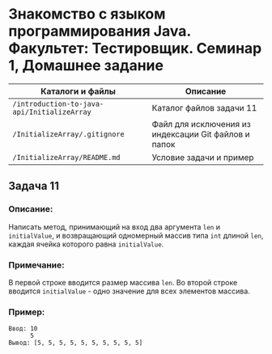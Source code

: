 # Знакомство с языком программирования Java. Факультет: Тестировщик. Семинар 1, Домашнее задание

Каталоги и файлы                            | Описание
--------------------------------------------|-----------------------------------------------------
`/introduction-to-java-api/InitializeArray` | Каталог файлов задачи 11
`/InitializeArray/.gitignore`               | Файл для исключения из индексации Git файлов и папок
`/InitializeArray/README.md`                | Условие задачи и пример

## Задача 11

### Описание:

Написать метод, принимающий на вход два аргумента `len` и `initialValue`, и возвращающий одномерный массив типа `int` длиной `len`, каждая ячейка которого равна `initialValue`.

### Примечание:

В первой строке вводится размер массива `len`. Во второй строке вводится `initialValue` - одно значение для всех элементов массива.

### Пример:

```
Ввод: 10
      5
Вывод: [5, 5, 5, 5, 5, 5, 5, 5, 5, 5]
```

